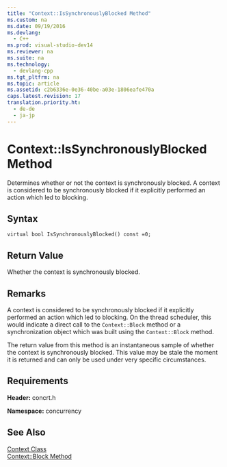 ```yaml
---
title: "Context::IsSynchronouslyBlocked Method"
ms.custom: na
ms.date: 09/19/2016
ms.devlang: 
  - C++
ms.prod: visual-studio-dev14
ms.reviewer: na
ms.suite: na
ms.technology: 
  - devlang-cpp
ms.tgt_pltfrm: na
ms.topic: article
ms.assetid: c2b6336e-0e36-40be-a03e-1806eafe470a
caps.latest.revision: 17
translation.priority.ht: 
  - de-de
  - ja-jp
---
```

# Context::IsSynchronouslyBlocked Method
Determines whether or not the context is synchronously blocked. A context is considered to be synchronously blocked if it explicitly performed an action which led to blocking.  
  
## Syntax  
  
```  
virtual bool IsSynchronouslyBlocked() const =0;  
```  
  
## Return Value  
 Whether the context is synchronously blocked.  
  
## Remarks  
 A context is considered to be synchronously blocked if it explicitly performed an action which led to blocking. On the thread scheduler, this would indicate a direct call to the `Context::Block` method or a synchronization object which was built using the `Context::Block` method.  
  
 The return value from this method is an instantaneous sample of whether the context is synchronously blocked. This value may be stale the moment it is returned and can only be used under very specific circumstances.  
  
## Requirements  
 **Header:** concrt.h  
  
 **Namespace:** concurrency  
  
## See Also  
 [Context Class](../vs140/Context-Class.md)   
 [Context::Block Method](../vs140/Context--Block-Method.md)